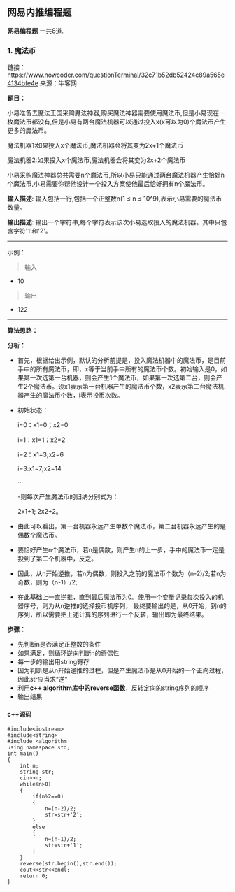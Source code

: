 ## 网易内推编程题 ##

**网易编程题** 一共8道.

### 1. 魔法币 ###

链接：https://www.nowcoder.com/questionTerminal/32c71b52db52424c89a565e4134bfe4e
来源：牛客网

**题目：**

小易准备去魔法王国采购魔法神器,购买魔法神器需要使用魔法币,但是小易现在一枚魔法币都没有,但是小易有两台魔法机器可以通过投入x(x可以为0)个魔法币产生更多的魔法币。

魔法机器1:如果投入x个魔法币,魔法机器会将其变为2x+1个魔法币

魔法机器2:如果投入x个魔法币,魔法机器会将其变为2x+2个魔法币

小易采购魔法神器总共需要n个魔法币,所以小易只能通过两台魔法机器产生恰好n个魔法币,小易需要你帮他设计一个投入方案使他最后恰好拥有n个魔法币。
 
**输入描述**:
输入包括一行,包括一个正整数n(1 ≤ n ≤ 10^9),表示小易需要的魔法币数量。


**输出描述**:
输出一个字符串,每个字符表示该次小易选取投入的魔法机器。其中只包含字符'1'和'2'。

----------

示例：



> 输入

- 10

> 输出

- 122

----------

**算法思路：**

 **分析：**

	

- 首先，根据给出示例，默认的分析前提是，投入魔法机器中的魔法币，是目前手中的所有魔法币，即，x等于当前手中所有的魔法币个数。初始输入是0，如果第一次选第一台机器，则会产生1个魔法币，如果第一次选第二台，则会产生2个魔法币。设x1表示第一台机器产生的魔法币个数，x2表示第二台魔法机器产生的魔法币个数，i表示投币次数。



- 初始状态：

	i=0：x1=0；x2=0

	i=1：x1=1；x2=2

	i=2：x1=3;x2=6

	i=3:x1=7;x2=14

	···

	-则每次产生魔法币的归纳分别式为：

	2x1+1; 2x2+2。

- 由此可以看出，第一台机器永远产生单数个魔法币，第二台机器永远产生的是偶数个魔法币。
- 要恰好产生n个魔法币，若n是偶数，则产生n的上一步，手中的魔法币一定是投到了第二个机器中，反之。	
- 因此，从n开始逆推，若n为偶数，则投入之前的魔法币个数为（n-2)/2;若n为奇数，则为（n-1）/2;	
- 在此基础上一直逆推，直到最后魔法币为0。使用一个变量记录每次投入的机器序号，则为从n逆推的选择投币机序列，
最终要输出的是，从0开始，到n的序列，所以需要把上述计算的序列进行一个反转，输出即为最终结果。

 **步骤：**

- 先判断n是否满足正整数的条件
- 如果满足，则循环逆向判断n的奇偶性
- 每一步的输出用string寄存
- 因为判断是从n开始逆推的过程，但是产生魔法币是从0开始的一个正向过程，因此str应当求“逆”
- 利用**c++ algorithm库中的reverse函数**，反转定向的string序列的顺序
- 输出结果

#### c++源码 ####

    #include<iostream>
    #include<string>
    #include <algorithm
    using namespace std;
    int main()
    {
    	int n;
    	string str;
    	cin>>n;
   	 	while(n>0)
    	{
    		if(n%2==0)
	    	{
		    	n=(n-2)/2;
		    	str=str+'2';
	    	}
		    else
		    {
			    n=(n-1)/2;
			    str=str+'1';
		    }
   		}
	    reverse(str.begin(),str.end());
	    cout<<str<<endl;
	    return 0;
    }
